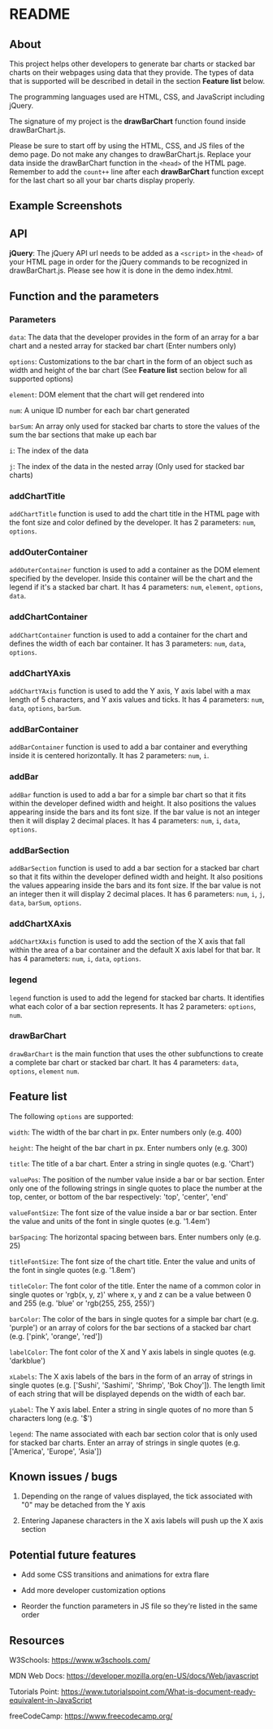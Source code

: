 # README

## About

This project helps other developers to generate bar charts or stacked bar charts on their webpages using data that they provide. The types of data that is supported will be described in detail in the section **Feature list** below.

The programming languages used are HTML, CSS, and JavaScript including jQuery.

The signature of my project is the **drawBarChart** function found inside drawBarChart.js.

Please be sure to start off by using the HTML, CSS, and JS files of the demo page. Do not make any changes to drawBarChart.js. Replace your data inside the drawBarChart function in the `<head>` of the HTML page. Remember to add the `count++` line after each **drawBarChart** function except for the last chart so all your bar charts display properly.

## Example Screenshots



## API

**jQuery**: The jQuery API url needs to be added as a `<script>` in the `<head>` of your HTML page in order for the jQuery commands to be recognized in drawBarChart.js. Please see how it is done in the demo index.html.

## Function and the parameters

### Parameters

`data`: The data that the developer provides in the form of an array for a bar chart and a nested array for stacked bar chart (Enter numbers only)

`options`: Customizations to the bar chart in the form of an object such as width and height of the bar chart (See **Feature list** section below for all supported options)

`element`: DOM element that the chart will get rendered into

`num`: A unique ID number for each bar chart generated

`barSum`: An array only used for stacked bar charts to store the values of the sum the bar sections that make up each bar

`i`: The index of the data

`j`: The index of the data in the nested array (Only used for stacked bar charts)

### addChartTitle

`addChartTitle` function is used to add the chart title in the HTML page with the font size and color defined by the developer. It has 2 parameters: `num`, `options`.

### addOuterContainer

`addOuterContainer` function is used to add a container as the DOM element specified by the developer. Inside this container will be the chart and the legend if it's a stacked bar chart. It has 4 parameters: `num`, `element`, `options`, `data`.

### addChartContainer

`addChartContainer` function is used to add a container for the chart and defines the width of each bar container. It has 3 parameters: `num`, `data`, `options`.

### addChartYAxis

`addChartYAxis` function is used to add the Y axis, Y axis label with a max length of 5 characters, and Y axis values and ticks. It has 4 parameters: `num`, `data`, `options`, `barSum`.

### addBarContainer

`addBarContainer` function is used to add a bar container and everything inside it is centered horizontally. It has 2 parameters: `num`, `i`.

### addBar

`addBar` function is used to add a bar for a simple bar chart so that it fits within the developer defined width and height. It also positions the values appearing inside the bars and its font size. If the bar value is not an integer then it will display 2 decimal places. It has 4 parameters: `num`, `i`, `data`, `options`.

### addBarSection

`addBarSection` function is used to add a bar section for a stacked bar chart so that it fits within the developer defined width and height. It also positions the values appearing inside the bars and its font size. If the bar value is not an integer then it will display 2 decimal places. It has 6 parameters: `num`, `i`, `j`, `data`, `barSum`, `options`.

### addChartXAxis

`addChartXAxis` function is used to add the section of the X axis that fall within the area of a bar container and the default X axis label for that bar. It has 4 parameters: `num`, `i`, `data`, `options`.

### legend

`legend` function is used to add the legend for stacked bar charts. It identifies what each color of a bar section represents. It has 2 parameters: `options`, `num`.

### drawBarChart

`drawBarChart` is the main function that uses the other subfunctions to create a complete bar chart or stacked bar chart. It has 4 parameters: `data`, `options`, `element` `num`.

## Feature list

The following `options` are supported:

`width`: The width of the bar chart in px. Enter numbers only (e.g. 400)

`height`: The height of the bar chart in px. Enter numbers only (e.g. 300)

`title`: The title of a bar chart. Enter a string in single quotes (e.g. 'Chart')

`valuePos`: The position of the number value inside a bar or bar section. Enter only one of the following strings in single quotes to place the number at the top, center, or bottom of the bar respectively: 'top', 'center', 'end'

`valueFontSize`: The font size of the value inside a bar or bar section. Enter the value and units of the font in single quotes (e.g. '1.4em')

`barSpacing`: The horizontal spacing between bars. Enter numbers only (e.g. 25)

`titleFontSize`: The font size of the chart title. Enter the value and units of the font in single quotes (e.g. '1.8em')

`titleColor`: The font color of the title. Enter the name of a common color in single quotes or 'rgb(x, y, z)' where x, y and z can be a value between 0 and 255 (e.g. 'blue' or 'rgb(255, 255, 255)')

`barColor`: The color of the bars in single quotes for a simple bar chart (e.g. 'purple') or an array of colors for the bar sections of a stacked bar chart (e.g. ['pink', 'orange', 'red'])

`labelColor`: The font color of the X and Y axis labels in single quotes (e.g. 'darkblue')

`xLabels`: The X axis labels of the bars in the form of an array of strings in single quotes (e.g. ['Sushi', 'Sashimi', 'Shrimp', 'Bok Choy']). The length limit of each string that will be displayed depends on the width of each bar.

`yLabel`: The Y axis label. Enter a string in single quotes of no more than 5 characters long (e.g. '$')

`legend`: The name associated with each bar section color that is only used for stacked bar charts. Enter an array of strings in single quotes (e.g. ['America', 'Europe', 'Asia'])

## Known issues / bugs

1. Depending on the range of values displayed, the tick associated with "0" may be detached from the Y axis

2. Entering Japanese characters in the X axis labels will push up the X axis section

## Potential future features

- Add some CSS transitions and animations for extra flare

- Add more developer customization options

- Reorder the function parameters in JS file so they're listed in the same order

## Resources

W3Schools: https://www.w3schools.com/

MDN Web Docs: https://developer.mozilla.org/en-US/docs/Web/javascript

Tutorials Point: https://www.tutorialspoint.com/What-is-document-ready-equivalent-in-JavaScript

freeCodeCamp: https://www.freecodecamp.org/
